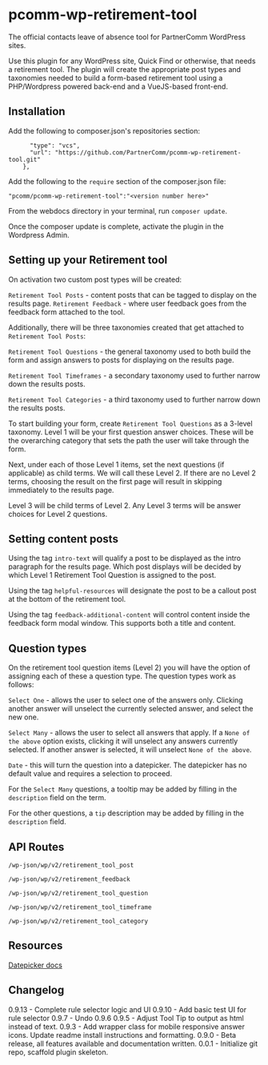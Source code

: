 # pcomm-wp-retirement-tool
The official contacts leave of absence tool for PartnerComm WordPress sites.

Use this plugin for any WordPress site, Quick Find or otherwise, that needs a retirement tool.  The plugin will create the appropriate post types and taxonomies needed to build a form-based retirement tool using a PHP/Wordpress powered back-end and a VueJS-based front-end.

## Installation

Add the following to composer.json's repositories section: 

```{
      "type": "vcs",
      "url": "https://github.com/PartnerComm/pcomm-wp-retirement-tool.git"
    },
```

Add the following to the `require` section of the composer.json file:

`"pcomm/pcomm-wp-retirement-tool":"<version number here>"`

From the webdocs directory in your terminal, run `composer update`.

Once the composer update is complete, activate the plugin in the Wordpress Admin.


## Setting up your Retirement tool

On activation two custom post types will be created:

`Retirement Tool Posts` - content posts that can be tagged to display on the results page.
`Retirement Feedback` - where user feedback goes from the feedback form attached to the tool.

Additionally, there will be three taxonomies created that get attached to `Retirement Tool Posts`:

`Retirement Tool Questions` - the general taxonomy used to both build the form and assign answers to posts for displaying on the results page.

`Retirement Tool Timeframes` - a secondary taxonomy used to further narrow down the results posts.

`Retirement Tool Categories` - a third taxonomy used to further narrow down the results posts.

To start building your form, create `Retirement Tool Questions` as a 3-level taxonomy.  Level 1 will be your first question answer choices.  These will be the overarching category that sets the path the user will take through the form.

Next, under each of those Level 1 items, set the next questions (if applicable) as child terms.  We will call these Level 2.  If there are no Level 2 terms, choosing the result on the first page will result in skipping immediately to the results page. 

Level 3 will be child terms of Level 2.  Any Level 3 terms will be answer choices for Level 2 questions.

## Setting content posts

Using the tag `intro-text` will qualify a post to be displayed as the intro paragraph for the results page.  Which post displays will be decided by which Level 1 Retirement Tool Question is assigned to the post.

Using the tag `helpful-resources` will designate the post to be a callout post at the bottom of the retirement tool.

Using the tag `feedback-additional-content` will control content inside the feedback form modal window.  This supports both a title and content.

## Question types

On the retirement tool question items (Level 2) you will have the option of assigning each of these a question type. The question types work as follows:

`Select One` - allows the user to select one of the answers only.  Clicking another answer will unselect the currently selected answer, and select the new one.

`Select Many` - allows the user to select all answers that apply.  If a `None of the above` option exists, clicking it will unselect any answers currently selected.  If another answer is selected, it will unselect `None of the above`.

`Date` - this will turn the question into a datepicker.  The datepicker has no default value and requires a selection to proceed.

For the `Select Many` questions, a tooltip may be added by filling in the `description` field on the term.

For the other questions, a `tip` description may be added by filling in the `description` field.

## API Routes

`/wp-json/wp/v2/retirement_tool_post`

`/wp-json/wp/v2/retirement_feedback`

`/wp-json/wp/v2/retirement_tool_question`

`/wp-json/wp/v2/retirement_tool_timeframe`

`/wp-json/wp/v2/retirement_tool_category`



## Resources

[Datepicker docs](https://www.npmjs.com/package/vuejs-datepicker)


## Changelog
0.9.13 - Complete rule selector logic and UI
0.9.10 - Add basic test UI for rule selector
0.9.7 - Undo 0.9.6
0.9.5 - Adjust Tool Tip to output as html instead of text.
0.9.3 - Add wrapper class for mobile responsive answer icons.  Update readme install instructions and formatting.
0.9.0 - Beta release, all features available and documentation written.
0.0.1 - Initialize git repo, scaffold plugin skeleton.